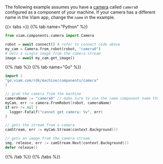 The following example assumes you have a [camera](/machine/components/camera/) called `camera0` configured as a component of your machine.
If your camera has a different name in the Viam app, change the `name` in the example.

{{< tabs >}}
{{% tab name="Python" %}}

```python {class="line-numbers linkable-line-numbers"}
from viam.components.camera import Camera

robot = await connect() # refer to connect code above
my_cam = Camera.from_robot(robot, "camera0")
# Gets a single image from the camera stream
image = await my_cam.get_image()
```

{{% /tab %}}
{{% tab name="Go" %}}

```go {class="line-numbers linkable-line-numbers"}
import (
"go.viam.com/rdk/machine/components/camera"
)

// grab the camera from the machine
cameraName := "camera0" // make sure to use the same component name that you have in your machine configuration
myCam, err := camera.FromRobot(robot, cameraName)
if err != nil {
  logger.Fatalf("cannot get camera: %v", err)
}

// gets the stream from a camera
camStream, err := myCam.Stream(context.Background())

// gets an image from the camera stream
img, release, err := camStream.Next(context.Background())
defer release()
```

{{% /tab %}}
{{% /tabs %}}
